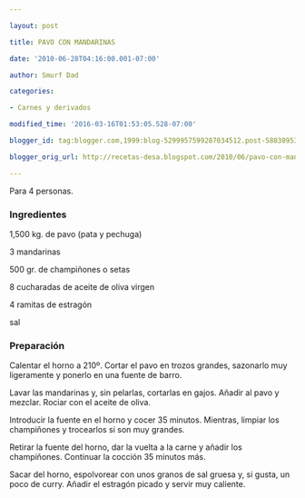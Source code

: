 ```yaml
---

layout: post

title: PAVO CON MANDARINAS

date: '2010-06-28T04:16:00.001-07:00'

author: Smurf Dad

categories:

- Carnes y derivados

modified_time: '2016-03-16T01:53:05.528-07:00'

blogger_id: tag:blogger.com,1999:blog-5299957599287034512.post-5883895323465162647

blogger_orig_url: http://recetas-desa.blogspot.com/2010/06/pavo-con-mandarinas.html

---
```


Para 4 personas.

<h3>Ingredientes</h3>

1,500 kg. de pavo (pata y pechuga)

3 mandarinas

500 gr. de champiñones o setas

8 cucharadas de aceite de oliva virgen

4 ramitas de estragón

sal

<h3>Preparación</h3>

Calentar el horno a 210º. Cortar el pavo en trozos grandes, sazonarlo muy ligeramente y ponerlo en una fuente de barro.

Lavar las mandarinas y, sin pelarlas, cortarlas en gajos. Añadir al pavo y mezclar. Rociar con el aceite de oliva.

Introducir la fuente en el horno y cocer 35 minutos. Mientras, limpiar los champiñones y trocearlos si son muy grandes.

Retirar la fuente del horno, dar la vuelta a la carne y añadir los champiñones. Continuar la cocción 35 minutos más.

Sacar del horno, espolvorear con unos granos de sal gruesa y, si gusta, un poco de curry. Añadir el estragón picado y servir muy caliente.